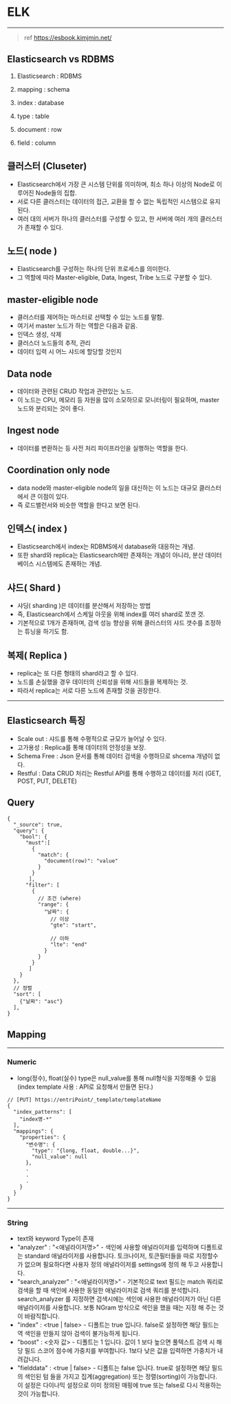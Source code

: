 # ELK

---

> ref https://esbook.kimjmin.net/

## Elasticsearch vs RDBMS

1. Elasticsearch : RDBMS

2. mapping : schema

3. index : database

4. type : table

5. document : row

6. field : column

## 클러스터 (Cluseter)

* Elasticsearch에서 가장 큰 시스템 단위를 의미하며, 최소 하나 이상의 Node로 이루어진 Node들의 집합.
* 서로 다른 클러스터는 데이터의 접근, 교환을 할 수 없는 독립적인 시스템으로 유지된다.
* 여러 대의 서버가 하나의 클러스터를 구성할 수 있고, 한 서버에 여러 개의 클러스터가 존재할 수 있다.

## 노드( node )

* Elasticsearch를 구성하는 하나의 단위 프로세스를 의미한다.
* 그 역할에 따라 Master-eligible, Data, Ingest, Tribe 노드로 구분할 수 있다.

## master-eligible node

* 클러스터를 제어하는 마스터로 선택할 수 있는 노드를 말함.
* 여기서 master 노드가 하는 역할은 다음과 같음.
* 인덱스 생성, 삭제
* 클러스더 노드들의 추적, 관리
* 데이터 입력 시 어느 샤드에 할당할 것인지

## Data node

* 데이터와 관련된 CRUD 작업과 관련있는 노드.
* 이 노드는 CPU, 메모리 등 자원을 많이 소모하므로 모니터링이 필요하며, master 노드와 분리되는 것이 좋다.

## Ingest node

* 데이터를 변환하는 등 사전 처리 파이프라인을 실행하는 역할을 한다.

## Coordination only node 

* data node와 master-eligible node의 일을 대신하는 이 노드는 대규모 클러스터에서 큰 이점이 있다.
* 즉 로드밸런서와 비슷한 역할을 한다고 보면 된다.

## 인덱스( index )

* Elasticsearch에서 index는 RDBMS에서 database와 대응하는 개념.
* 또한 shard와 replica는 Elasticsearch에만 존재하는 개념이 아니라, 분산 데이터베이스 시스템에도 존재하는 개념.

## 샤드( Shard )

* 샤딩( sharding )은 데이터를 분산해서 저장하는 방법
* 즉, Elasticsearch에서 스케일 아웃을 위해 index를 여러 shard로 쪼갠 것.
* 기본적으로 1개가 존재하며, 검색 성능 향상을 위해 클러스터의 샤드 갯수를 조정하는 튜닝을 하기도 함.

## 복제( Replica )

* replica는 또 다른 형태의 shard라고 할 수 있다.
* 노드를 손실했을 경우 데이터의 신뢰성을 위해 샤드들을 복제하는 것.
* 따라서 replica는 서로 다른 노드에 존재할 것을 권장한다.

---

## Elasticsearch 특징
* Scale out : 샤드를 통해 수평적으로 규모가 늘어날 수 있다.
* 고가용성 : Replica를 통해 데이터의 안정성을 보장.
* Schema Free : Json 문서를 통해 데이터 검색을 수행하므로 shcema 개념이 없다.
* Restful : Data CRUD 처리는 Restful API를 통해 수행하고 데이터를 처리 (GET, POST, PUT, DELETE)

## Query

```
{
  "_source": true,
  "query": {
    "bool": {
      "must":[
        {
          "match": {
            "document(row)": "value"
          }
        }
       ],
      "filter": [
        {
          // 조건 (where)
          "range": {
            "날짜": {
              // 이상
              "gte": "start", 
              
              // 이하
              "lte": "end"
            }
          }
        }
       ]
    }
  },
  // 정렬
  "sort": [
    {"날짜": "asc"} 
  ],
}
```

## Mapping
---
### Numeric
* long(정수), float(실수) type은 null_value를 통해 null형식을 지정해줄 수 있음 (index template 사용 : API로 요청해서 만들면 된다.)

```
// [PUT] https://entriPoint/_template/templateName
{
  "index_patterns": [
    "index명-*"
  ],
  "mappings": {
    "properties": {
      "변수명": {
        "type": "{long, float, double...}",
        "null_value": null
      },
      .
      .
      .
    }
  }
}

```
---
### String
* text와 keyword Type이 존재
* "analyzer" : "<애널라이저명>" - 색인에 사용할 애널라이저를 입력하며 디폴트로는 standard 애널라이저를 사용합니다. 토크나이저, 토큰필터들을 따로 지정할수가 없으며 필요하다면 사용자 정의 애널라이저를 settings에 정의 해 두고 사용합니다.
* "search_analyzer" : "<애널라이저명>" - 기본적으로 text 필드는 match 쿼리로 검색을 할 때 색인에 사용한 동일한 애널라이저로 검색 쿼리를 분석합니다. search_analyzer 를 지정하면 검색시에는 색인에 사용한 애널라이저가 아닌 다른 애널라이저를 사용합니다. 보통 NGram 방식으로 색인을 했을 때는 지정 해 주는 것이 바람직합니다.
* "index" : <true | false> - 디폴트는 true 입니다. false로 설정하면 해당 필드는 역 색인을 만들지 않아 검색이 불가능하게 됩니다.
* "boost" : <숫자 값> - 디폴트는 1 입니다. 값이 1 보다 높으면 풀텍스트 검색 시 해당 필드 스코어 점수에 가중치를 부여합니다. 1보다 낮은 값을 입력하면 가중치가 내려갑니다.
* "fielddata" : <true | false> - 디폴트는 false 입니다. true로 설정하면 해당 필드의 색인된 텀 들을 가지고 집계(aggregation) 또는 정렬(sorting)이 가능합니다. 이 설정은 다이나믹 설정으로 이미 정의된 매핑에 true 또는 false로 다시 적용하는 것이 가능합니다.
